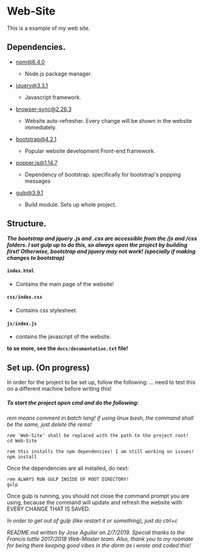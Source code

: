 Web-Site
========

This is a example of my web site.

Dependencies.
-------------

* npm@6.4.0
  * Node.js package manager.

* jquery@3.3.1
  * Javascript framework.

* browser-sync@2.26.3
  * Website auto-refresher. Every change will be shown in the website immediately.

* bootstrap@4.2.1
  * Popular website development Front-end framework.

* popper.js@1.14.7
  * Dependency of bootstrap. specifically for bootstrap's popping messages

* gulp@3.9.1
  * Build module. Sets up whole project.

Structure.
-------------

**_The bootstrap and jquery .js and .css are accessible from the /js and /css folders. I sat gulp up to do this, so always open the project by building first! Otherwise, bootstrap and jquery may not work! (specially if making changes to bootstrap)_**

#### `index.html`
* Contains the main page of the website!

#### `css/index.css`
* Contains css stylesheet.

#### `js/index.js`
* contains the javascript of the website.

**to se more, see the `docs/documentation.txt` file!**

Set up. (On progress)
----------------------

In order for the project to be set up, follow the following:
... need to test this on a different machine before writing this!

##### To start the project open cmd and do the following:

_rem means comment in batch lang! if using linux bash, the command shall be the same, just delete the rems!_

``` batch
rem 'Web-Site' shall be replaced with the path to the project root!
cd Web-Site

rem this installs the npm dependencies! I am still working on issues!
npm install
```

Once the dependencies are all installed, do next:

``` batch
rem ALWAYS RUN GULP INSIDE OF ROOT DIRECTORY!
gulp
```
Once gulp is running, you should not close the command prompt you are using, because the command will update and refresh the website with EVERY CHANGE THAT IS SAVED.

_In order to get out of gulp (like restart it or something), just do ctrl+c_


_README.md written by Jose Aguilar on 2/7/2019. Special thanks to the Francis tuttle 2017/2018 Web-Master team. Also, thank you to my roomate for being there keeping good vibes in the dorm as i wrote and coded this!_
